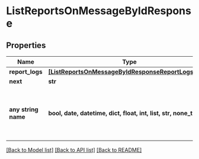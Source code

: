 # ListReportsOnMessageByIdResponse


## Properties
Name | Type | Description | Notes
------------ | ------------- | ------------- | -------------
**report_logs** | [**[ListReportsOnMessageByIdResponseReportLogsInner]**](ListReportsOnMessageByIdResponseReportLogsInner.md) |  | [optional] 
**next** | **str** |  | [optional] 
**any string name** | **bool, date, datetime, dict, float, int, list, str, none_type** | any string name can be used but the value must be the correct type | [optional]

[[Back to Model list]](../README.md#documentation-for-models) [[Back to API list]](../README.md#documentation-for-api-endpoints) [[Back to README]](../README.md)


